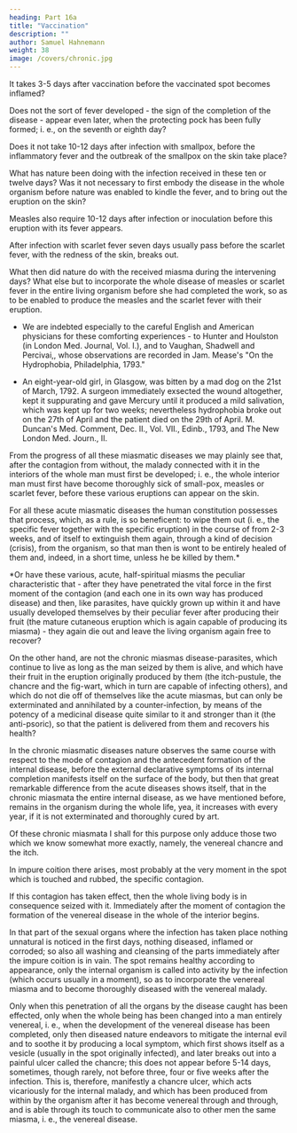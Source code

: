 ```yaml
---
heading: Part 16a
title: "Vaccination"
description: ""
author: Samuel Hahnemann
weight: 38
image: /covers/chronic.jpg
---
```



It takes 3-5 days after vaccination before the vaccinated spot becomes inflamed? 

Does not the sort of fever developed - the sign of the completion of the disease - appear even later, when the protecting pock has been fully formed; i. e., on the seventh or eighth day?

Does it not take 10-12 days after infection with smallpox, before the inflammatory fever and the outbreak of the smallpox on the skin take place?

What has nature been doing with the infection received in these ten or twelve days? Was it not necessary to first embody the disease in the whole organism before nature was enabled to kindle the fever, and to bring out the eruption on the skin?

Measles also require 10-12 days after infection or inoculation before this eruption with its fever appears. 

After infection with scarlet fever seven days usually pass before the scarlet fever, with the redness of the skin, breaks out.

What then did nature do with the received miasma during the intervening days? What else but to incorporate the whole disease of measles or scarlet fever in the entire living organism before she had completed the work, so as to be enabled to produce the measles and the scarlet fever with their eruption.

* We are indebted especially to the careful English and American physicians for these comforting experiences - to Hunter and Houlston (in London Med. Journal, Vol. I.), and to Vaughan, Shadwell and Percivai,, whose observations are recorded in Jam. Mease's "On the Hydrophobia, Philadelphia, 1793."

+ An eight-year-old girl, in Glasgow, was bitten by a mad dog on the 21st of March, 1792. A surgeon immediately exsected the wound altogether, kept it suppurating and gave Mercury until it produced a mild salivation, which was kept up for two weeks; nevertheless hydrophobia broke out on the 27th of April and the patient died on the 29th of April. M. Duncan's Med. Comment, Dec. II., Vol. VII., Edinb., 1793, and The New London Med. Journ., II.

From the progress of all these miasmatic diseases we may plainly see that, after the contagion from without, the malady connected with it in the interiors of the whole man must first be developed; i. e., the whole interior man must first have become thoroughly sick of small-pox, measles or scarlet fever, before these various eruptions can appear on the skin.

For all these acute miasmatic diseases the human constitution possesses that process, which, as a rule, is so beneficent: to wipe them out (i. e., the specific fever together with the specific eruption) in the course of from 2-3 weeks, and of itself to extinguish them again, through a kind of decision (crisis), from the organism, so that man then is wont to be entirely healed of them and, indeed, in a short time, unless he be killed by them.*

*Or have these various, acute, half-spiritual miasms the peculiar characteristic that - after they have penetrated the vital force in the first moment of the contagion (and each one in its own way has produced disease) and then, like parasites, have quickly grown up within it and have usually developed themselves by their peculiar fever after producing their fruit (the mature cutaneous eruption which is again capable of producing its miasma) - they again die out and leave the living organism again free to recover?


On the other hand, are not the chronic miasmas disease-parasites, which continue to live as long as the man seized by them is alive, and which have their fruit in the eruption originally produced by them (the itch-pustule, the chancre and the fig-wart, which in turn are capable of infecting others), and which do not die off of themselves like the acute miasmas, but can only be exterminated and annihilated by a counter-infection, by means of the potency of a medicinal disease quite similar to it and stronger than it (the anti-psoric), so that the patient is delivered from them and recovers his health?

In the chronic miasmatic diseases nature observes the same course with respect to the mode of contagion and the antecedent formation of the internal disease, before the external declarative symptoms of its internal completion manifests itself on the surface of the body, but then that great remarkable difference from the acute diseases shows itself, that in the chronic miasmata the entire internal disease, as we have mentioned before, remains in the organism during the whole life, yea, it increases with every year, if it is not exterminated and thoroughly cured by art.

Of these chronic miasmata I shall for this purpose only adduce those two which we know somewhat more exactly, namely, the venereal chancre and the itch.

In impure coition there arises, most probably at the very moment in the spot which is touched and rubbed, the specific contagion.

If this contagion has taken effect, then the whole living body is in consequence seized with it. Immediately after the moment of contagion the formation of the venereal disease in the whole of the interior begins.

In that part of the sexual organs where the infection has taken place nothing unnatural is noticed in the first days, nothing diseased, inflamed or corroded; so also all washing and cleansing of the parts immediately after the impure coition is in vain. The spot remains healthy according to appearance, only the internal organism is called into activity by the infection (which occurs usually in a moment), so as to incorporate the venereal miasma and to become thoroughly diseased with the venereal malady.

Only when this penetration of all the organs by the disease caught has been effected, only when the whole being has been changed into a man entirely venereal, i. e., when the development of the venereal disease has been completed, only then diseased nature endeavors to mitigate the internal evil and to soothe it by producing a local symptom, which first shows itself as a vesicle (usually in the spot originally infected), and later breaks out into a painful ulcer called the chancre; this does not appear before 5-14 days, sometimes, though rarely, not before three, four or five weeks after the infection. This is, therefore, manifestly a chancre ulcer, which acts vicariously for the internal malady, and which has been produced from within by the organism after it has become venereal through and through, and is able through its touch to communicate also to other men the same miasma, i. e., the venereal disease.

